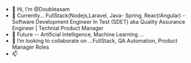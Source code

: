 - 👋 Hi, I’m @Doubleasam
- 👀 Currently... FullStack(Nodejs,Laravel, Java- Spring, React/Angular) - Software Development Engineer In Test (SDET) aka Quality Assurance Engineer | Technial Product Manager
- 🌱 Future -- Artificial Intelligence, Machine Learning ... 
- 💞️ I’m looking to collaborate on ...FullStack, QA Automation, Product Manager Roles
- 📫 

<!---
Doubleasam/Doubleasam is a ✨ special ✨ repository because its `README.md` (this file) appears on your GitHub profile.
You can click the Preview link to take a look at your changes.
--->
